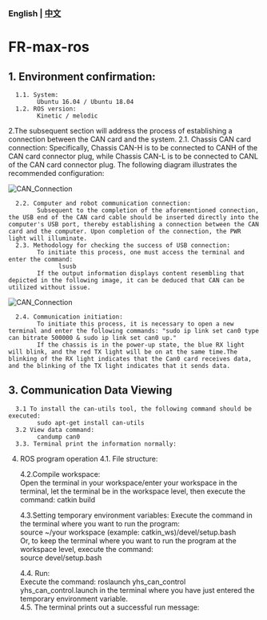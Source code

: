 ### English | [中文](README(中文).md)

# FR-max-ros

## 1. Environment confirmation:
      1.1. System:
            Ubuntu 16.04 / Ubuntu 18.04
      1.2. ROS version:
            Kinetic / melodic

2.The subsequent section will address the process of establishing a connection between the CAN card and the system.
      2.1. Chassis CAN card connection:
            Specifically, Chassis CAN-H is to be connected to CANH of the CAN card connector plug, while Chassis CAN-L is to be connected to CANL of the CAN card connector plug. The following diagram illustrates the recommended configuration:
            
![CAN_Connection](https://github.com/leej-j/FR-max-ros/blob/main/images/CAN_Connection.png?raw=true)

      2.2. Computer and robot communication connection:
            Subsequent to the completion of the aforementioned connection, the USB end of the CAN card cable should be inserted directly into the computer's USB port, thereby establishing a connection between the CAN card and the computer. Upon completion of the connection, the PWR light will illuminate.
      2.3. Methodology for checking the success of USB connection:
            To initiate this process, one must access the terminal and enter the command: 
                  lsusb
            If the output information displays content resembling that depicted in the following image, it can be deduced that CAN can be utilized without issue.

![CAN_Connection](https://github.com/leej-j/FR-max-ros/blob/main/images/terminal_state.png?raw=true)

      2.4. Communication initiation:
            To initiate this process, it is necessary to open a new terminal and enter the following commands: "sudo ip link set can0 type can bitrate 500000 & sudo ip link set can0 up."
            If the chassis is in the power-up state, the blue RX light will blink, and the red TX light will be on at the same time.The blinking of the RX light indicates that the Can0 card receives data, and the blinking of the TX light indicates that it sends data.

## 3. Communication Data Viewing
      3.1 To install the can-utils tool, the following command should be executed:
            sudo apt-get install can-utils
      3.2 View data command:
            candump can0
      3.3. Terminal print the information normally:
      

4. ROS program operation
      4.1. File structure:  
      
      4.2.Compile workspace:  
            Open the terminal in your workspace/enter your workspace in the terminal, let the terminal be in the workspace level, then execute the command: catkin build
            
      4.3.Setting temporary environment variables:
            Execute the command in the terminal where you want to run the program:  
               source ~/your workspace (example: catkin_ws)/devel/setup.bash  
            Or, to keep the terminal where you want to run the program at the workspace level, execute the command:    
               source devel/setup.bash  
            

      4.4. Run:  
            Execute the command: roslaunch yhs_can_control yhs_can_control.launch in the terminal where you have just entered the temporary environment variable.  
      4.5. The terminal prints out a successful run message:  



      
      
      
